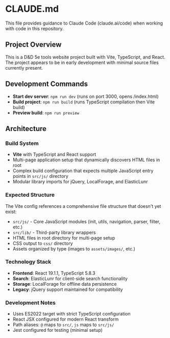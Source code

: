 # CLAUDE.md

This file provides guidance to Claude Code (claude.ai/code) when working with code in this repository.

## Project Overview

This is a D&D 5e tools website project built with Vite, TypeScript, and React. The project appears to be in early development with minimal source files currently present.

## Development Commands

- **Start dev server**: `npm run dev` (runs on port 3000, opens /index.html)
- **Build project**: `npm run build` (runs TypeScript compilation then Vite build)
- **Preview build**: `npm run preview`

## Architecture

### Build System
- **Vite** with TypeScript and React support
- Multi-page application setup that dynamically discovers HTML files in root
- Complex build configuration that expects multiple JavaScript entry points in `src/js/` directory
- Modular library imports for jQuery, LocalForage, and ElasticLunr

### Expected Structure
The Vite config references a comprehensive file structure that doesn't yet exist:
- `src/js/` - Core JavaScript modules (init, utils, navigation, parser, filter, etc.)
- `src/lib/` - Third-party library wrappers
- HTML files in root directory for multi-page setup
- CSS output to `css/` directory
- Assets organized by type (images to `assets/images/`, etc.)

### Technology Stack
- **Frontend**: React 19.1.1, TypeScript 5.8.3
- **Search**: ElasticLunr for client-side search functionality  
- **Storage**: LocalForage for offline data persistence
- **Legacy**: jQuery support maintained for compatibility

### Development Notes
- Uses ES2022 target with strict TypeScript configuration
- React JSX configured for modern React transform
- Path aliases: `@` maps to `src/`, `js` maps to `src/js/`
- Jest configured for testing (minimal setup)